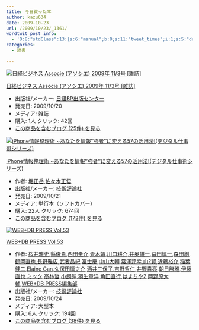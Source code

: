 ```yaml
---
title: 今日買った本
author: kazu634
date: 2009-10-23
url: /2009/10/23/_1361/
wordtwit_post_info:
  - 'O:8:"stdClass":13:{s:6:"manual";b:0;s:11:"tweet_times";i:1;s:5:"delay";i:0;s:7:"enabled";i:1;s:10:"separation";s:2:"60";s:7:"version";s:3:"3.7";s:14:"tweet_template";b:0;s:6:"status";i:2;s:6:"result";a:0:{}s:13:"tweet_counter";i:2;s:13:"tweet_log_ids";a:1:{i:0;i:4855;}s:9:"hash_tags";a:0:{}s:8:"accounts";a:1:{i:0;s:7:"kazu634";}}'
categories:
  - 読書

---
```

<div class="section">
<div class="hatena-asin-detail">
<a href="http://www.amazon.co.jp/dp/B002RBZ9CY/?tag=hatena_st1-22&ascsubtag=d-7ibv" onclick="__gaTracker('send', 'event', 'outbound-article', 'http://www.amazon.co.jp/dp/B002RBZ9CY/?tag=hatena_st1-22&ascsubtag=d-7ibv', '');"><img src="https://images-na.ssl-images-amazon.com/images/I/61%2B30gzBz5L._SL160_.jpg" class="hatena-asin-detail-image" alt="日経ビジネス Associe (アソシエ) 2009年 11/3号 [雑誌]" title="日経ビジネス Associe (アソシエ) 2009年 11/3号 [雑誌]" /></a></p> 
    
<div class="hatena-asin-detail-info">
<p class="hatena-asin-detail-title">
<a href="http://www.amazon.co.jp/dp/B002RBZ9CY/?tag=hatena_st1-22&ascsubtag=d-7ibv" onclick="__gaTracker('send', 'event', 'outbound-article', 'http://www.amazon.co.jp/dp/B002RBZ9CY/?tag=hatena_st1-22&ascsubtag=d-7ibv', '日経ビジネス Associe (アソシエ) 2009年 11/3号 [雑誌]');">日経ビジネス Associe (アソシエ) 2009年 11/3号 [雑誌]</a>
</p>
      
<ul>
<li>
<span class="hatena-asin-detail-label">出版社/メーカー:</span> <a href="http://d.hatena.ne.jp/keyword/%C6%FC%B7%D0BP%BD%D0%C8%C7%A5%BB%A5%F3%A5%BF%A1%BC" onclick="__gaTracker('send', 'event', 'outbound-article', 'http://d.hatena.ne.jp/keyword/%C6%FC%B7%D0BP%BD%D0%C8%C7%A5%BB%A5%F3%A5%BF%A1%BC', '日経BP出版センター');" class="keyword">日経BP出版センター</a>
</li>
<li>
<span class="hatena-asin-detail-label">発売日:</span> 2009/10/20
</li>
<li>
<span class="hatena-asin-detail-label">メディア:</span> 雑誌
</li>
<li>
<span class="hatena-asin-detail-label">購入</span>: 1人 <span class="hatena-asin-detail-label">クリック</span>: 42回
</li>
<li>
<a href="http://d.hatena.ne.jp/asin/B002RBZ9CY" onclick="__gaTracker('send', 'event', 'outbound-article', 'http://d.hatena.ne.jp/asin/B002RBZ9CY', 'この商品を含むブログ (25件) を見る');" target="_blank">この商品を含むブログ (25件) を見る</a>
</li>
</ul>
</div>
    
<div class="hatena-asin-detail-foot">
</div>
</div>
  
<div class="hatena-asin-detail">
<a href="http://www.amazon.co.jp/dp/4774140279/?tag=hatena_st1-22&ascsubtag=d-7ibv" onclick="__gaTracker('send', 'event', 'outbound-article', 'http://www.amazon.co.jp/dp/4774140279/?tag=hatena_st1-22&ascsubtag=d-7ibv', '');"><img src="https://images-na.ssl-images-amazon.com/images/I/51CivrBHhfL._SL160_.jpg" class="hatena-asin-detail-image" alt="iPhone情報整理術 ~あなたを情報’’強者’’に変える57の活用法!(デジタル仕事術シリーズ)" title="iPhone情報整理術 ~あなたを情報’’強者’’に変える57の活用法!(デジタル仕事術シリーズ)" /></a></p> 
    
<div class="hatena-asin-detail-info">
<p class="hatena-asin-detail-title">
<a href="http://www.amazon.co.jp/dp/4774140279/?tag=hatena_st1-22&ascsubtag=d-7ibv" onclick="__gaTracker('send', 'event', 'outbound-article', 'http://www.amazon.co.jp/dp/4774140279/?tag=hatena_st1-22&ascsubtag=d-7ibv', 'iPhone情報整理術 ~あなたを情報’’強者’’に変える57の活用法!(デジタル仕事術シリーズ)');">iPhone情報整理術 ~あなたを情報’’強者’’に変える57の活用法!(デジタル仕事術シリーズ)</a>
</p>
      
<ul>
<li>
<span class="hatena-asin-detail-label">作者:</span> <a href="http://d.hatena.ne.jp/keyword/%CB%D9%C0%B5%B3%D9" onclick="__gaTracker('send', 'event', 'outbound-article', 'http://d.hatena.ne.jp/keyword/%CB%D9%C0%B5%B3%D9', '堀正岳');" class="keyword">堀正岳</a>,<a href="http://d.hatena.ne.jp/keyword/%BA%B4%A1%B9%CC%DA%C0%B5%B8%E7" onclick="__gaTracker('send', 'event', 'outbound-article', 'http://d.hatena.ne.jp/keyword/%BA%B4%A1%B9%CC%DA%C0%B5%B8%E7', '佐々木正悟');" class="keyword">佐々木正悟</a>
</li>
<li>
<span class="hatena-asin-detail-label">出版社/メーカー:</span> <a href="http://d.hatena.ne.jp/keyword/%B5%BB%BD%D1%C9%BE%CF%C0%BC%D2" onclick="__gaTracker('send', 'event', 'outbound-article', 'http://d.hatena.ne.jp/keyword/%B5%BB%BD%D1%C9%BE%CF%C0%BC%D2', '技術評論社');" class="keyword">技術評論社</a>
</li>
<li>
<span class="hatena-asin-detail-label">発売日:</span> 2009/10/21
</li>
<li>
<span class="hatena-asin-detail-label">メディア:</span> 単行本（ソフトカバー）
</li>
<li>
<span class="hatena-asin-detail-label">購入</span>: 22人 <span class="hatena-asin-detail-label">クリック</span>: 674回
</li>
<li>
<a href="http://d.hatena.ne.jp/asin/4774140279" onclick="__gaTracker('send', 'event', 'outbound-article', 'http://d.hatena.ne.jp/asin/4774140279', 'この商品を含むブログ (172件) を見る');" target="_blank">この商品を含むブログ (172件) を見る</a>
</li>
</ul>
</div>
    
<div class="hatena-asin-detail-foot">
</div>
</div>
  
<div class="hatena-asin-detail">
<a href="http://www.amazon.co.jp/dp/477414004X/?tag=hatena_st1-22&ascsubtag=d-7ibv" onclick="__gaTracker('send', 'event', 'outbound-article', 'http://www.amazon.co.jp/dp/477414004X/?tag=hatena_st1-22&ascsubtag=d-7ibv', '');"><img src="https://images-na.ssl-images-amazon.com/images/I/61BPPczjIXL._SL160_.jpg" class="hatena-asin-detail-image" alt="WEB+DB PRESS Vol.53" title="WEB+DB PRESS Vol.53" /></a></p> 
    
<div class="hatena-asin-detail-info">
<p class="hatena-asin-detail-title">
<a href="http://www.amazon.co.jp/dp/477414004X/?tag=hatena_st1-22&ascsubtag=d-7ibv" onclick="__gaTracker('send', 'event', 'outbound-article', 'http://www.amazon.co.jp/dp/477414004X/?tag=hatena_st1-22&ascsubtag=d-7ibv', 'WEB+DB PRESS Vol.53');">WEB+DB PRESS Vol.53</a>
</p>
      
<ul>
<li>
<span class="hatena-asin-detail-label">作者:</span> <a href="http://d.hatena.ne.jp/keyword/%BA%F9%B0%E6%B2%ED%BB%CB" onclick="__gaTracker('send', 'event', 'outbound-article', 'http://d.hatena.ne.jp/keyword/%BA%F9%B0%E6%B2%ED%BB%CB', '桜井雅史');" class="keyword">桜井雅史</a>,<a href="http://d.hatena.ne.jp/keyword/%E5%D1%BD%D3%B5%AE" onclick="__gaTracker('send', 'event', 'outbound-article', 'http://d.hatena.ne.jp/keyword/%E5%D1%BD%D3%B5%AE', '縣俊貴');" class="keyword">縣俊貴</a>,<a href="http://d.hatena.ne.jp/keyword/%C0%BE%C5%C4%B7%BD%B2%F0" onclick="__gaTracker('send', 'event', 'outbound-article', 'http://d.hatena.ne.jp/keyword/%C0%BE%C5%C4%B7%BD%B2%F0', '西田圭介');" class="keyword">西田圭介</a>,<a href="http://d.hatena.ne.jp/keyword/%C0%C4%CC%DA%CC%F7" onclick="__gaTracker('send', 'event', 'outbound-article', 'http://d.hatena.ne.jp/keyword/%C0%C4%CC%DA%CC%F7', '青木靖');" class="keyword">青木靖</a>,<a href="http://d.hatena.ne.jp/keyword/%C0%EE%B8%FD%B9%CC%B2%F0" onclick="__gaTracker('send', 'event', 'outbound-article', 'http://d.hatena.ne.jp/keyword/%C0%EE%B8%FD%B9%CC%B2%F0', '川口耕介');" class="keyword">川口耕介</a>,<a href="http://d.hatena.ne.jp/keyword/%B0%E6%B1%FC%CD%BA%B0%EC" onclick="__gaTracker('send', 'event', 'outbound-article', 'http://d.hatena.ne.jp/keyword/%B0%E6%B1%FC%CD%BA%B0%EC', '井奥雄一');" class="keyword">井奥雄一</a>,<a href="http://d.hatena.ne.jp/keyword/%C9%DA%C5%C4%BF%B5%B0%EC" onclick="__gaTracker('send', 'event', 'outbound-article', 'http://d.hatena.ne.jp/keyword/%C9%DA%C5%C4%BF%B5%B0%EC', '冨田慎一');" class="keyword">冨田慎一</a>,<a href="http://d.hatena.ne.jp/keyword/%BF%B9%C5%C4%C1%CF" onclick="__gaTracker('send', 'event', 'outbound-article', 'http://d.hatena.ne.jp/keyword/%BF%B9%C5%C4%C1%CF', '森田創');" class="keyword">森田創</a>,<a href="http://d.hatena.ne.jp/keyword/%C4%E1%B2%AC%C4%BE%CC%E9" onclick="__gaTracker('send', 'event', 'outbound-article', 'http://d.hatena.ne.jp/keyword/%C4%E1%B2%AC%C4%BE%CC%E9', '鶴岡直也');" class="keyword">鶴岡直也</a>,<a href="http://d.hatena.ne.jp/keyword/%C4%B9%CC%EE%B2%ED%B9%AD" onclick="__gaTracker('send', 'event', 'outbound-article', 'http://d.hatena.ne.jp/keyword/%C4%B9%CC%EE%B2%ED%B9%AD', '長野雅広');" class="keyword">長野雅広</a>,<a href="http://d.hatena.ne.jp/keyword/%C9%F0%BC%D4%BE%BD%B5%AA" onclick="__gaTracker('send', 'event', 'outbound-article', 'http://d.hatena.ne.jp/keyword/%C9%F0%BC%D4%BE%BD%B5%AA', '武者晶紀');" class="keyword">武者晶紀</a>,<a href="http://d.hatena.ne.jp/keyword/%C9%D9%BB%CE%B7%C4" onclick="__gaTracker('send', 'event', 'outbound-article', 'http://d.hatena.ne.jp/keyword/%C9%D9%BB%CE%B7%C4', '富士慶');" class="keyword">富士慶</a>,<a href="http://d.hatena.ne.jp/keyword/%C3%E6%BB%B3%C2%E7%CA%E5" onclick="__gaTracker('send', 'event', 'outbound-article', 'http://d.hatena.ne.jp/keyword/%C3%E6%BB%B3%C2%E7%CA%E5', '中山大輔');" class="keyword">中山大輔</a>,<a href="http://d.hatena.ne.jp/keyword/%BE%EF%DF%B7%CB%AE%B9%AC" onclick="__gaTracker('send', 'event', 'outbound-article', 'http://d.hatena.ne.jp/keyword/%BE%EF%DF%B7%CB%AE%B9%AC', '常澤邦幸');" class="keyword">常澤邦幸</a>,<a href="http://d.hatena.ne.jp/keyword/%BB%B3%3F%B8%AD" onclick="__gaTracker('send', 'event', 'outbound-article', 'http://d.hatena.ne.jp/keyword/%BB%B3%3F%B8%AD', '山?賢');" class="keyword">山?賢</a>,<a href="http://d.hatena.ne.jp/keyword/%B6%E1%C6%A3%CD%B5%B2%F0" onclick="__gaTracker('send', 'event', 'outbound-article', 'http://d.hatena.ne.jp/keyword/%B6%E1%C6%A3%CD%B5%B2%F0', '近藤裕介');" class="keyword">近藤裕介</a>,<a href="http://d.hatena.ne.jp/keyword/%B0%F0%CD%D5%B7%F2%C6%F3" onclick="__gaTracker('send', 'event', 'outbound-article', 'http://d.hatena.ne.jp/keyword/%B0%F0%CD%D5%B7%F2%C6%F3', '稲葉健二');" class="keyword">稲葉健二</a>,<a href="http://d.hatena.ne.jp/keyword/Elaine%20Gan" onclick="__gaTracker('send', 'event', 'outbound-article', 'http://d.hatena.ne.jp/keyword/Elaine%20Gan', 'Elaine Gan');" class="keyword">Elaine Gan</a>,<a href="http://d.hatena.ne.jp/keyword/%B5%D7%CA%DD%C5%C4%BF%B5%C7%B7%B2%F0" onclick="__gaTracker('send', 'event', 'outbound-article', 'http://d.hatena.ne.jp/keyword/%B5%D7%CA%DD%C5%C4%BF%B5%C7%B7%B2%F0', '久保田慎之介');" class="keyword">久保田慎之介</a>,<a href="http://d.hatena.ne.jp/keyword/%BC%F2%B0%E6%BB%B0%CA%DD%BB%D2" onclick="__gaTracker('send', 'event', 'outbound-article', 'http://d.hatena.ne.jp/keyword/%BC%F2%B0%E6%BB%B0%CA%DD%BB%D2', '酒井三保子');" class="keyword">酒井三保子</a>,<a href="http://d.hatena.ne.jp/keyword/%B5%C8%CC%EE%C5%AF%BF%CE" onclick="__gaTracker('send', 'event', 'outbound-article', 'http://d.hatena.ne.jp/keyword/%B5%C8%CC%EE%C5%AF%BF%CE', '吉野哲仁');" class="keyword">吉野哲仁</a>,<a href="http://d.hatena.ne.jp/keyword/%B0%E6%CC%EE%B5%AE%CE%BC" onclick="__gaTracker('send', 'event', 'outbound-article', 'http://d.hatena.ne.jp/keyword/%B0%E6%CC%EE%B5%AE%CE%BC', '井野貴亮');" class="keyword">井野貴亮</a>,<a href="http://d.hatena.ne.jp/keyword/%C4%AB%C6%FC%BE%A1%B2%ED" onclick="__gaTracker('send', 'event', 'outbound-article', 'http://d.hatena.ne.jp/keyword/%C4%AB%C6%FC%BE%A1%B2%ED', '朝日勝雅');" class="keyword">朝日勝雅</a>,<a href="http://d.hatena.ne.jp/keyword/%B0%CB%C6%A3%C4%BE%CC%E9" onclick="__gaTracker('send', 'event', 'outbound-article', 'http://d.hatena.ne.jp/keyword/%B0%CB%C6%A3%C4%BE%CC%E9', '伊藤直也');" class="keyword">伊藤直也</a>,<a href="http://d.hatena.ne.jp/keyword/%A5%DF%A5%C3%A5%AF" onclick="__gaTracker('send', 'event', 'outbound-article', 'http://d.hatena.ne.jp/keyword/%A5%DF%A5%C3%A5%AF', 'ミック');" class="keyword">ミック</a>,<a href="http://d.hatena.ne.jp/keyword/%B9%E2%CE%D3%C5%AF" onclick="__gaTracker('send', 'event', 'outbound-article', 'http://d.hatena.ne.jp/keyword/%B9%E2%CE%D3%C5%AF', '高林哲');" class="keyword">高林哲</a>,<a href="http://d.hatena.ne.jp/keyword/%BE%AE%BB%F4%C3%C6" onclick="__gaTracker('send', 'event', 'outbound-article', 'http://d.hatena.ne.jp/keyword/%BE%AE%BB%F4%C3%C6', '小飼弾');" class="keyword">小飼弾</a>,<a href="http://d.hatena.ne.jp/keyword/%B1%A9%C0%B8%BE%CF%CD%CE" onclick="__gaTracker('send', 'event', 'outbound-article', 'http://d.hatena.ne.jp/keyword/%B1%A9%C0%B8%BE%CF%CD%CE', '羽生章洋');" class="keyword">羽生章洋</a>,<a href="http://d.hatena.ne.jp/keyword/%B3%D1%C5%C4%C4%BE%B9%D4" onclick="__gaTracker('send', 'event', 'outbound-article', 'http://d.hatena.ne.jp/keyword/%B3%D1%C5%C4%C4%BE%B9%D4', '角田直行');" class="keyword">角田直行</a>,<a href="http://d.hatena.ne.jp/keyword/%A4%CF%A4%DE%A4%C1%A4%E42" onclick="__gaTracker('send', 'event', 'outbound-article', 'http://d.hatena.ne.jp/keyword/%A4%CF%A4%DE%A4%C1%A4%E42', 'はまちや2');" class="keyword">はまちや2</a>,<a href="http://d.hatena.ne.jp/keyword/%B2%AC%CC%EE%B8%B6%C2%E7%CA%E5" onclick="__gaTracker('send', 'event', 'outbound-article', 'http://d.hatena.ne.jp/keyword/%B2%AC%CC%EE%B8%B6%C2%E7%CA%E5', '岡野原大輔');" class="keyword">岡野原大輔</a>,<a href="http://d.hatena.ne.jp/keyword/WEB%2BDB%20PRESS%CA%D4%BD%B8%C9%F4" onclick="__gaTracker('send', 'event', 'outbound-article', 'http://d.hatena.ne.jp/keyword/WEB%2BDB%20PRESS%CA%D4%BD%B8%C9%F4', 'WEB+DB PRESS編集部');" class="keyword">WEB+DB PRESS編集部</a>
</li>
<li>
<span class="hatena-asin-detail-label">出版社/メーカー:</span> <a href="http://d.hatena.ne.jp/keyword/%B5%BB%BD%D1%C9%BE%CF%C0%BC%D2" onclick="__gaTracker('send', 'event', 'outbound-article', 'http://d.hatena.ne.jp/keyword/%B5%BB%BD%D1%C9%BE%CF%C0%BC%D2', '技術評論社');" class="keyword">技術評論社</a>
</li>
<li>
<span class="hatena-asin-detail-label">発売日:</span> 2009/10/24
</li>
<li>
<span class="hatena-asin-detail-label">メディア:</span> 大型本
</li>
<li>
<span class="hatena-asin-detail-label">購入</span>: 6人 <span class="hatena-asin-detail-label">クリック</span>: 194回
</li>
<li>
<a href="http://d.hatena.ne.jp/asin/477414004X" onclick="__gaTracker('send', 'event', 'outbound-article', 'http://d.hatena.ne.jp/asin/477414004X', 'この商品を含むブログ (38件) を見る');" target="_blank">この商品を含むブログ (38件) を見る</a>
</li>
</ul>
</div>
    
<div class="hatena-asin-detail-foot">
</div>
</div>
</div>
